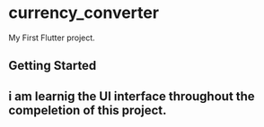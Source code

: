 # currency_converter

My First Flutter project.

## Getting Started

## i am learnig the UI interface throughout the compeletion of this project.



